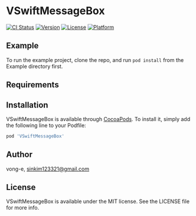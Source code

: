 # VSwiftMessageBox

[![CI Status](https://img.shields.io/travis/vong-e/VSwiftMessageBox.svg?style=flat)](https://travis-ci.org/vong-e/VSwiftMessageBox)
[![Version](https://img.shields.io/cocoapods/v/VSwiftMessageBox.svg?style=flat)](https://cocoapods.org/pods/VSwiftMessageBox)
[![License](https://img.shields.io/cocoapods/l/VSwiftMessageBox.svg?style=flat)](https://cocoapods.org/pods/VSwiftMessageBox)
[![Platform](https://img.shields.io/cocoapods/p/VSwiftMessageBox.svg?style=flat)](https://cocoapods.org/pods/VSwiftMessageBox)

## Example

To run the example project, clone the repo, and run `pod install` from the Example directory first.

## Requirements

## Installation

VSwiftMessageBox is available through [CocoaPods](https://cocoapods.org). To install
it, simply add the following line to your Podfile:

```ruby
pod 'VSwiftMessageBox'
```

## Author

vong-e, sinkim123321@gmail.com

## License

VSwiftMessageBox is available under the MIT license. See the LICENSE file for more info.
